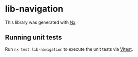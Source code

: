 # lib-navigation

This library was generated with [Nx](https://nx.dev).

## Running unit tests

Run `nx test lib-navigation` to execute the unit tests via [Vitest](https://vitest.dev/).
